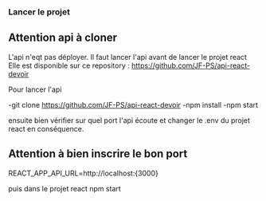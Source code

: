 ### Lancer le projet

## Attention api à cloner

L'api n'eqt pas déployer.
Il faut lancer l'api avant de lancer le projet react
Elle est disponible sur ce repository : https://github.com/JF-PS/api-react-devoir

Pour lancer l'api

-git clone https://github.com/JF-PS/api-react-devoir
-npm install
-npm start

ensuite bien vérifier sur quel port l'api écoute et
changer le .env du projet react en conséquence.

## Attention à bien inscrire le bon port

REACT_APP_API_URL=http://localhost:{3000}

puis dans le projet react npm start
